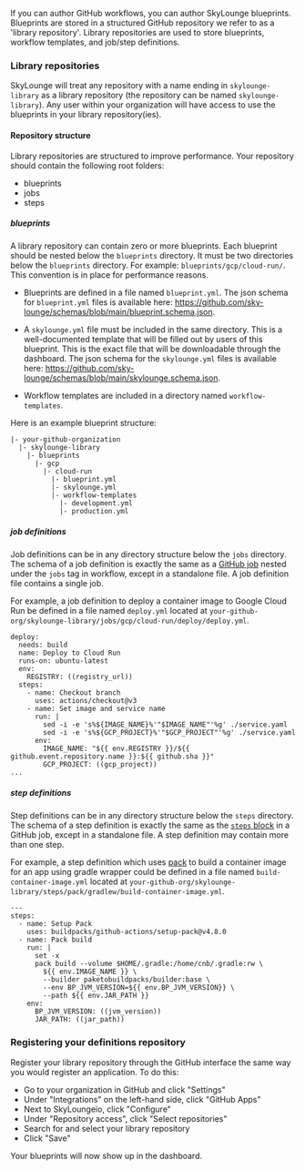

If you can author GitHub workflows, you can author SkyLounge blueprints. Blueprints are stored in a structured GitHub repository we refer to as a 'library repository'. Library repositories are used to store blueprints, workflow templates, and job/step definitions.

### Library repositories

SkyLounge will treat any repository with a name ending in `skylounge-library` as a library repository (the repository can be named `skylounge-library`). Any user within your organization will have access to use the blueprints in your library repository(ies).

#### Repository structure

Library repositories are structured to improve performance. Your repository should contain the following root folders:

- blueprints
- jobs
- steps

##### blueprints

A library repository can contain zero or more blueprints. Each blueprint should be nested below the `blueprints` directory. It must be two directories below the `blueprints` directory. For example: `blueprints/gcp/cloud-run/`. This convention is in place for performance reasons.

* Blueprints are defined in a file named `blueprint.yml`. The json schema for `blueprint.yml` files is available here: https://github.com/sky-lounge/schemas/blob/main/blueprint.schema.json.

* A `skylounge.yml` file must be included in the same directory. This is a well-documented template that will be filled out by users of this blueprint. This is the exact file that will be downloadable through the dashboard. The json schema for the `skylounge.yml` files is available here: https://github.com/sky-lounge/schemas/blob/main/skylounge.schema.json.

* Workflow templates are included in a directory named `workflow-templates`.

Here is an example blueprint structure:

```
|- your-github-organization 
  |- skylounge-library 
    |- blueprints 
      |- gcp  
        |- cloud-run 
          |- blueprint.yml
          |- skylounge.yml
          |- workflow-templates
            |- development.yml
            |- production.yml
```

##### job definitions

Job definitions can be in any directory structure below the `jobs` directory. The schema of a job definition is exactly the same as a [GitHub job](https://docs.github.com/en/actions/using-jobs/using-jobs-in-a-workflow) nested under the `jobs` tag in workflow, except in a standalone file. A job definition file contains a single job.

For example, a job definition to deploy a container image to Google Cloud Run be defined in a file named `deploy.yml` located at `your-github-org/skylounge-library/jobs/gcp/cloud-run/deploy/deploy.yml`. 

```
deploy:
  needs: build
  name: Deploy to Cloud Run
  runs-on: ubuntu-latest
  env:
    REGISTRY: ((registry_url))
  steps:
    - name: Checkout branch
      uses: actions/checkout@v3
    - name: Set image and service name
      run: |
        sed -i -e 's%${IMAGE_NAME}%'"$IMAGE_NAME"'%g' ./service.yaml
        sed -i -e 's%${GCP_PROJECT}%'"$GCP_PROJECT"'%g' ./service.yaml
      env:
        IMAGE_NAME: "${{ env.REGISTRY }}/${{ github.event.repository.name }}:${{ github.sha }}"
        GCP_PROJECT: ((gcp_project))
...
```

##### step definitions

Step definitions can be in any directory structure below the `steps` directory. The schema of a step definition is exactly the same as the [`steps` block](https://docs.github.com/en/actions/using-workflows/workflow-syntax-for-github-actions#jobsjob_idsteps) in a GitHub job, except in a standalone file. A step definition may contain more than one step.

For example, a step definition which uses [pack](https://buildpacks.io/docs/tools/pack/) to build a container image for an app using gradle wrapper could be defined in a file named `build-container-image.yml` located at `your-github-org/skylounge-library/steps/pack/gradlew/build-container-image.yml`. 

```
---
steps:
  - name: Setup Pack
    uses: buildpacks/github-actions/setup-pack@v4.8.0
  - name: Pack build
    run: |
      set -x
      pack build --volume $HOME/.gradle:/home/cnb/.gradle:rw \
        ${{ env.IMAGE_NAME }} \
        --builder paketobuildpacks/builder:base \
        --env BP_JVM_VERSION=${{ env.BP_JVM_VERSION}} \
        --path ${{ env.JAR_PATH }}
    env:
      BP_JVM_VERSION: ((jvm_version))
      JAR_PATH: ((jar_path))
```


### Registering your definitions repository

Register your library repository through the GitHub interface the same way you would register an application. To do this:

* Go to your organization in GitHub and click "Settings"
* Under "Integrations" on the left-hand side, click "GitHub Apps"
* Next to SkyLoungeio, click "Configure"
* Under "Repository access", click "Select repositories"
* Search for and select your library repository
* Click "Save"

Your blueprints will now show up in the dashboard.

